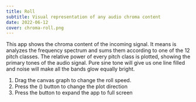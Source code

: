 ```yaml
---
title: Roll
subtitle: Visual representation of any audio chroma content
date: 2022-06-12
cover: chroma-roll.png
---
```


<script setup>
import chromaRoll from './roll.vue'
</script>

<client-only >
  <chroma-roll class="mb-16" />
</client-only>

This app shows the chroma content of the incoming signal. It means is analyzes the frequency spectrum and sums them according to one of the 12 pitch classes. The relative power of every pitch class is plotted, showing the primary tones of the audio signal. Pure sine tone will give us one line filled and noise will make all the bands glow equally bright.

1. Drag the canvas graph to change the roll speed.
2. Press the <la-arrow-up /> (<la-arrow-left />) button to change the plot direction
3. Press the <la-expand /> button to expand the app to full screen
